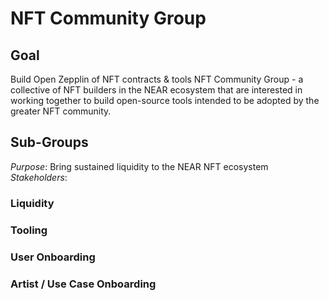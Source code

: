 # NFT Community Group
## Goal
 Build Open Zepplin of NFT contracts & tools
NFT Community Group - a collective of NFT builders in the NEAR ecosystem that are interested in working together to build open-source tools intended to be adopted by the greater NFT community. 


## Sub-Groups
*Purpose*: Bring sustained liquidity to the NEAR NFT ecosystem
*Stakeholders*: 

### Liquidity

### Tooling


### User Onboarding


### Artist / Use Case Onboarding

